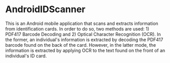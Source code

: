 # AndroidIDScanner
This is an Android mobile application that scans and extracts information from identification cards. In order to do so, two methods are used: 1) PDF417 Barcode Decoding and 2) Optical Character Recognition (OCR). In the former, an individual's information is extracted by decoding the PDF417 barcode found on the back of the card. However, in the latter mode, the information is extracted by applying OCR to the text found on the front of an individual's ID card. 
